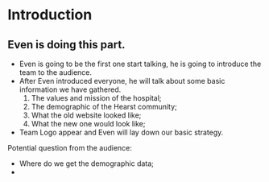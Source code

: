# Introduction
## Even is doing this part.

- Even is going to be the first one start talking, he is going to introduce the team to the audience.
- After Even introduced everyone, he will talk about some basic information we have gathered.
    1. The values and mission of the hospital;
    2. The demographic of the Hearst community;
    3. What the old website looked like;
    4. What the new one would look like;
- Team Logo appear and Even will lay down our basic strategy.

Potential question from the audience:
- Where do we get the demographic data;
- 
